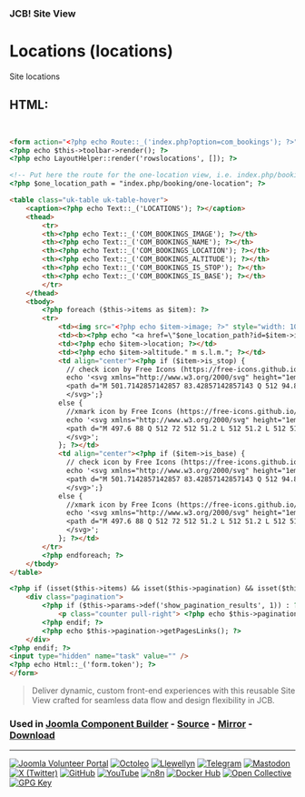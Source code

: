 ### JCB! Site View
# Locations (locations)

Site locations

## HTML:
```html


<form action="<?php echo Route::_('index.php?option=com_bookings'); ?>" method="post" name="adminForm" id="adminForm">
<?php echo $this->toolbar->render(); ?>
<?php echo LayoutHelper::render('rowslocations', []); ?>

<!-- Put here the route for the one-location view, i.e. index.php/booking/one-location -->
<?php $one_location_path = "index.php/booking/one-location"; ?>

<table class="uk-table uk-table-hover">
    <caption><?php echo Text::_('LOCATIONS'); ?></caption>
    <thead>
        <tr>
        <th><?php echo Text::_('COM_BOOKINGS_IMAGE'); ?></th>
        <th><?php echo Text::_('COM_BOOKINGS_NAME'); ?></th>
        <th><?php echo Text::_('COM_BOOKINGS_LOCATION'); ?></th>
        <th><?php echo Text::_('COM_BOOKINGS_ALTITUDE'); ?></th>
        <th><?php echo Text::_('COM_BOOKINGS_IS_STOP'); ?></th>
        <th><?php echo Text::_('COM_BOOKINGS_IS_BASE'); ?></th>
        </tr>
    </thead>
    <tbody>
        <?php foreach ($this->items as $item): ?>
        <tr>
            <td><img src="<?php echo $item->image; ?>" style="width: 100px; height: auto;"> </td>
            <td><b><?php echo "<a href=\"$one_location_path?id=$item->id\" > $item->name </a>"; ?></b><br/><?php echo $item->description; ?></td>
            <td><?php echo $item->location; ?></td>
            <td><?php echo $item->altitude." m s.l.m."; ?></td>
            <td align="center"><?php if ($item->is_stop) {
              // check icon by Free Icons (https://free-icons.github.io/free-icons/)
              echo '<svg xmlns="http://www.w3.org/2000/svg" height="1em" fill="currentColor" viewBox="0 0 512 512">
              <path d="M 501.7142857142857 83.42857142857143 Q 512 94.85714285714286 512 109.71428571428571 L 512 109.71428571428571 L 512 109.71428571428571 Q 512 124.57142857142857 501.7142857142857 136 L 209.14285714285714 428.57142857142856 L 209.14285714285714 428.57142857142856 Q 197.71428571428572 438.85714285714283 182.85714285714286 438.85714285714283 Q 168 438.85714285714283 156.57142857142858 428.57142857142856 L 10.285714285714286 282.2857142857143 L 10.285714285714286 282.2857142857143 Q 0 270.85714285714283 0 256 Q 0 241.14285714285714 10.285714285714286 229.71428571428572 Q 21.714285714285715 219.42857142857142 36.57142857142857 219.42857142857142 Q 51.42857142857143 219.42857142857142 62.857142857142854 229.71428571428572 L 182.85714285714286 350.85714285714283 L 182.85714285714286 350.85714285714283 L 449.14285714285717 83.42857142857143 L 449.14285714285717 83.42857142857143 Q 460.57142857142856 73.14285714285714 475.42857142857144 73.14285714285714 Q 490.2857142857143 73.14285714285714 501.7142857142857 83.42857142857143 L 501.7142857142857 83.42857142857143 Z"/>
              </svg>';}
            else {
              //xmark icon by Free Icons (https://free-icons.github.io/free-icons/)
              echo '<svg xmlns="http://www.w3.org/2000/svg" height="1em" fill="currentColor" viewBox="0 0 512 512">
              <path d="M 497.6 88 Q 512 72 512 51.2 L 512 51.2 L 512 51.2 Q 512 30.4 497.6 14.4 Q 481.6 0 460.8 0 Q 440 0 424 14.4 L 256 184 L 256 184 L 88 14.4 L 88 14.4 Q 72 0 51.2 0 Q 30.4 0 14.4 14.4 Q 0 30.4 0 51.2 Q 0 72 14.4 88 L 184 256 L 184 256 L 14.4 424 L 14.4 424 Q 0 440 0 460.8 Q 0 481.6 14.4 497.6 Q 30.4 512 51.2 512 Q 72 512 88 497.6 L 256 328 L 256 328 L 424 497.6 L 424 497.6 Q 440 512 460.8 512 Q 481.6 512 497.6 497.6 Q 512 481.6 512 460.8 Q 512 440 497.6 424 L 328 256 L 328 256 L 497.6 88 L 497.6 88 Z"/>
              </svg>';
            }; ?></td>            
            <td align="center"><?php if ($item->is_base) {
              // check icon by Free Icons (https://free-icons.github.io/free-icons/)
              echo '<svg xmlns="http://www.w3.org/2000/svg" height="1em" fill="currentColor" viewBox="0 0 512 512">
              <path d="M 501.7142857142857 83.42857142857143 Q 512 94.85714285714286 512 109.71428571428571 L 512 109.71428571428571 L 512 109.71428571428571 Q 512 124.57142857142857 501.7142857142857 136 L 209.14285714285714 428.57142857142856 L 209.14285714285714 428.57142857142856 Q 197.71428571428572 438.85714285714283 182.85714285714286 438.85714285714283 Q 168 438.85714285714283 156.57142857142858 428.57142857142856 L 10.285714285714286 282.2857142857143 L 10.285714285714286 282.2857142857143 Q 0 270.85714285714283 0 256 Q 0 241.14285714285714 10.285714285714286 229.71428571428572 Q 21.714285714285715 219.42857142857142 36.57142857142857 219.42857142857142 Q 51.42857142857143 219.42857142857142 62.857142857142854 229.71428571428572 L 182.85714285714286 350.85714285714283 L 182.85714285714286 350.85714285714283 L 449.14285714285717 83.42857142857143 L 449.14285714285717 83.42857142857143 Q 460.57142857142856 73.14285714285714 475.42857142857144 73.14285714285714 Q 490.2857142857143 73.14285714285714 501.7142857142857 83.42857142857143 L 501.7142857142857 83.42857142857143 Z"/>
              </svg>';}
            else {
              //xmark icon by Free Icons (https://free-icons.github.io/free-icons/)
              echo '<svg xmlns="http://www.w3.org/2000/svg" height="1em" fill="currentColor" viewBox="0 0 512 512">
              <path d="M 497.6 88 Q 512 72 512 51.2 L 512 51.2 L 512 51.2 Q 512 30.4 497.6 14.4 Q 481.6 0 460.8 0 Q 440 0 424 14.4 L 256 184 L 256 184 L 88 14.4 L 88 14.4 Q 72 0 51.2 0 Q 30.4 0 14.4 14.4 Q 0 30.4 0 51.2 Q 0 72 14.4 88 L 184 256 L 184 256 L 14.4 424 L 14.4 424 Q 0 440 0 460.8 Q 0 481.6 14.4 497.6 Q 30.4 512 51.2 512 Q 72 512 88 497.6 L 256 328 L 256 328 L 424 497.6 L 424 497.6 Q 440 512 460.8 512 Q 481.6 512 497.6 497.6 Q 512 481.6 512 460.8 Q 512 440 497.6 424 L 328 256 L 328 256 L 497.6 88 L 497.6 88 Z"/>
              </svg>';
            }; ?></td>
        </tr>
        <?php endforeach; ?>
    </tbody>
</table>

<?php if (isset($this->items) && isset($this->pagination) && isset($this->pagination->pagesTotal) && $this->pagination->pagesTotal > 1): ?>
	<div class="pagination">
		<?php if ($this->params->def('show_pagination_results', 1)) : ?>
			<p class="counter pull-right"> <?php echo $this->pagination->getPagesCounter(); ?> <?php echo $this->pagination->getLimitBox(); ?></p>
		<?php endif; ?>
		<?php echo $this->pagination->getPagesLinks(); ?>
	</div>
<?php endif; ?>
<input type="hidden" name="task" value="" />
<?php echo Html::_('form.token'); ?>
</form>
```

> Deliver dynamic, custom front-end experiences with this reusable Site View crafted for seamless data flow and design flexibility in JCB.

### Used in [Joomla Component Builder](https://www.joomlacomponentbuilder.com) - [Source](https://git.vdm.dev/joomla/Component-Builder) - [Mirror](https://github.com/vdm-io/Joomla-Component-Builder) - [Download](https://git.vdm.dev/joomla/pkg-component-builder/releases)

---
[![Joomla Volunteer Portal](https://img.shields.io/badge/-Joomla-gold?logo=joomla)](https://volunteers.joomla.org/joomlers/1396-llewellyn-van-der-merwe "Join Llewellyn on the Joomla Volunteer Portal: Shaping the Future Together!") [![Octoleo](https://img.shields.io/badge/-Octoleo-black?logo=linux)](https://git.vdm.dev/octoleo "--quiet") [![Llewellyn](https://img.shields.io/badge/-Llewellyn-ffffff?logo=gitea)](https://git.vdm.dev/Llewellyn "Collaborate and Innovate with Llewellyn on Git: Building a Better Code Future!") [![Telegram](https://img.shields.io/badge/-Telegram-blue?logo=telegram)](https://t.me/Joomla_component_builder "Join Llewellyn and the Community on Telegram: Building Joomla Components Together!") [![Mastodon](https://img.shields.io/badge/-Mastodon-9e9eec?logo=mastodon)](https://joomla.social/@llewellyn "Connect and Engage with Llewellyn on Joomla Social: Empowering Communities, One Post at a Time!") [![X (Twitter)](https://img.shields.io/badge/-X-black?logo=x)](https://x.com/llewellynvdm "Join the Conversation with Llewellyn on X: Where Ideas Take Flight!") [![GitHub](https://img.shields.io/badge/-GitHub-181717?logo=github)](https://github.com/Llewellynvdm "Build, Innovate, and Thrive with Llewellyn on GitHub: Turning Ideas into Impact!") [![YouTube](https://img.shields.io/badge/-YouTube-ff0000?logo=youtube)](https://www.youtube.com/@OctoYou "Explore, Learn, and Create with Llewellyn on YouTube: Your Gateway to Inspiration!") [![n8n](https://img.shields.io/badge/-n8n-black?logo=n8n)](https://n8n.io/creators/octoleo "Effortless Automation and Impactful Workflows with Llewellyn on n8n!") [![Docker Hub](https://img.shields.io/badge/-Docker-grey?logo=docker)](https://hub.docker.com/u/llewellyn "Llewellyn on Docker: Containerize Your Creativity!") [![Open Collective](https://img.shields.io/badge/-Donate-green?logo=opencollective)](https://opencollective.com/joomla-component-builder "Donate towards JCB: Help Llewellyn financially so he can continue developing this great tool!") [![GPG Key](https://img.shields.io/badge/-GPG-blue?logo=gnupg)](https://git.vdm.dev/Llewellyn/gpg "Unlock Trust and Security with Llewellyn's GPG Key: Your Gateway to Verified Connections!")